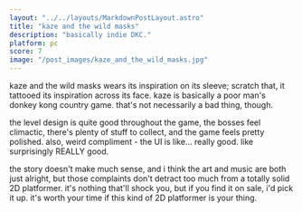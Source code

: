 ```yaml
---
layout: "../../layouts/MarkdownPostLayout.astro"
title: "kaze and the wild masks"
description: "basically indie DKC."
platform: pc
score: 7
image: "/post_images/kaze_and_the_wild_masks.jpg"
---
```

kaze and the wild masks wears its inspiration on its sleeve; scratch that, it tattooed its inspiration across its face. kaze is basically a poor man's donkey kong country game. that's not necessarily a bad thing, though.

the level design is quite good throughout the game, the bosses feel climactic, there's plenty of stuff to collect, and the game feels pretty polished. also, weird compliment - the UI is like... really good. like surprisingly REALLY good.

the story doesn't make much sense, and i think the art and music are both just alright, but those complaints don't detract too much from a totally solid 2D platformer. it's nothing that'll shock you, but if you find it on sale, i'd pick it up. it's worth your time if this kind of 2D platformer is your thing.